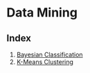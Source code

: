 # Data Mining

## Index

1.  [Bayesian Classification](https://github.com/nirantak/Programming_Exercises/blob/master/Data_Mining/bayes.py)
2.  [K-Means Clustering](https://github.com/nirantak/Programming_Exercises/blob/master/Data_Mining/kmeans.py)
